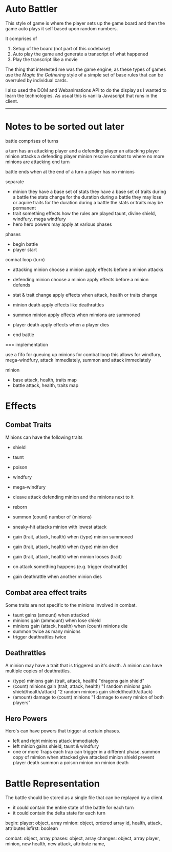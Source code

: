 
# Auto Battler

This style of game is where the player sets up the game board and then the game
auto plays it self based upon random numbers.

It comprises of

1. Setup of the board (not part of this codebase)
2. Auto play the game and generate a transcript of what happened
3. Play the transcript like a movie

The thing that interested me was the game engine, as these types of games
use the _Magic the Gathering_ style of a simple set of base rules that can
be overruled by individual cards.

I also used the DOM and Webanimations API to do the display as I wanted to learn
the technologies.  As usual this is vanilla Javascript that runs in the client.

------

# Notes to be sorted out later

battle comprises of turns

a turn has an attacking player and a defending player
an attacking player minion attacks a defending player minion
resolve combat to where no more minions are attacking
end turn

battle ends when at the end of a turn a player has no minions

separate
- minion
  they have a base set of stats
  they have a base set of traits
  during a battle the stats change for the duration
  during a battle they may lose or aquire traits for the duration
  during a battle the stats or traits may be permanent
- trait
  something effects how the rules are played
  taunt, divine shield, windfury, mega windfury
- hero 
  hero powers may apply at various phases


phases
- begin battle
- player start

combat loop  (turn)
- attacking minion
  choose a minion
  apply effects before a minion attacks
- defending minion
  choose a minion
  apply effects before a minion defends
- stat & trait change
  apply effects when attack, health or traits change
- minion death
  apply effects like deathrattles
- summon minion
  apply effects when mimions are summoned

- player death
  apply effects when a player dies

- end battle

===
implementation

use a fifo for queuing up minions for combat loop
this allows for windfury, mega-windfury, attack immediately, summon and attack immediately

minion
- base
  attack, health, traits map
- battle
  attack, health, traits map

# Effects

## Combat Traits

Minions can have the following traits

- shield
- taunt
- poison
- windfury
- mega-windfury
- cleave
  attack defending minion and the minions next to it
- reborn
- summon
  (count) number of (minions)

- sneaky-hit
  attacks minion with lowest attack

- gain (trait, attack, health) when (type) minion summoned
- gain (trait, attack, health) when (type) minion died
- gain (trait, attack, health) when minion looses (trait)
- on attack something happens (e.g. trigger deathrattle)
- gain deathrattle when another minion dies

## Combat area effect traits
Some traits are not specific to the minions involved in combat.

- taunt gains (amount) when attacked
- minions gain (ammount) when lose shield
- minions gain (attack, health) when (count) minions die
- summon twice as many minions
- trigger deathrattles twice

## Deathrattles
A minion may have a trait that is triggered on it's death. A minion
can have multiple copies of deathrattles.

- (type) minions gain (trait, attack, health)
  "dragons gain shield"
- (count) minions gain (trait, attack, health)
  "1 random minions gain shield/health/attack)
  "2 random minions gain shield/health/attack)
- (amount) damage to (count) minions
  "1 damage to every minion of both players"

## Hero Powers
Hero's can have powers that trigger at certain phases.

- left and right minions attack immediately
- left minion gains shield, taunt & windfury
- one or more Traps
  each trap can trigger in a different phase.
    summon copy of mimion when attacked
    give attacked minion shield
    prevent player death
    summon a poison minion on minion death

# Battle Representation

The battle should be stored as a single file that can be replayed by a client.

- it could contain the entire state of the battle for each turn
- it could contain the delta state for each turn

begin:
  player: object, array
    minion: object, ordered array
      id, health, attack, attributes
    isfirst: boolean

combat: object, array
  phases: object, array
    changes: object, array
      player, minion, new health, new attack, attribute name, 
      
